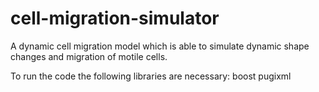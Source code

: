 # cell-migration-simulator
A dynamic cell migration model which is able to simulate dynamic shape changes and migration of motile cells.

To run the code the following libraries are necessary:
  boost
  pugixml
